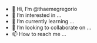 - 👋 Hi, I’m @thaemegregorio
- 👀 I’m interested in ...
- 🌱 I’m currently learning ...
- 💞️ I’m looking to collaborate on ...
- 📫 How to reach me ...

<!---
thaemegregorio/thaemegregorio is a ✨ special ✨ repository because its `README.md` (this file) appears on your GitHub profile.
You can click the Preview link to take a look at your changes.
--->

